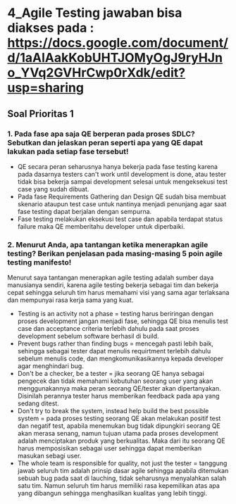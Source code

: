 # 4_Agile Testing jawaban bisa diakses pada : https://docs.google.com/document/d/1aAlAakKobUHTJOMyOgJ9ryHJno_YVq2GVHrCwp0rXdk/edit?usp=sharing

## Soal Prioritas 1
### 1. Pada fase apa saja QE berperan pada proses SDLC? Sebutkan dan jelaskan peran seperti apa yang QE dapat lakukan pada setiap fase tersebut!
- QE secara peran seharusnya hanya bekerja pada fase testing karena pada dasarnya testers can't work until development is done, atau tester tidak bisa bekerja sampai development selesai untuk mengeksekusi test case yang sudah dibuat.
- Pada fase Requirements Gathering dan Design QE sudah bisa membuat skenario ataupun test case untuk nantinya menjadi penunjang agar saat fase testing dapat berjalan dengan sempurna.
- Fase testing melakukan eksekusi test case dan apabila terdapat status failure maka QE memberitahu developer untuk diperbaiki.

### 2. Menurut Anda, apa tantangan ketika menerapkan agile testing? Berikan penjelasan pada masing-masing 5 poin agile testing manifesto!
Menurut saya tantangan menerapkan agile testing adalah sumber daya manusianya sendiri, karena agile testing bekerja sebagai tim dan bekerja cepat sehingga seluruh tim harus memahami visi yang sama agar terlaksana dan mempunyai rasa kerja sama yang kuat.
- Testing is an activity not a phase = testing harus beriringan dengan proses development jangan menjadi fase, sehingga QE bisa menulis test case dan acceptance criteria terlebih dahulu pada saat proses development sebelum software berhasil di build.
- Prevent bugs rather than finding bugs = mencegah pasti lebih baik, sehingga sebagai tester dapat menulis requirtment terlebih dahulu sebelum menulis code, dan mengkomunikasikannya kepada developer agar menghindari bug.
- Don't be a checker, be a tester = jika seorang QE hanya sebagai pengecek dan tidak memahami kebutuhan seorang user yang akan menggunakannya maka peran seorang QE/tester akan dipertanyakan. Disinilah perannya tester harus memberikan feedback pada apa yang sedang ditest.
- Don't try to break the system, instead help build the best possible system = pada proses testing seorang QE akan melakukan positif test dan negatif test, apabila menemukan bug tidak dipungkiri seorang QE akan merasa senang, namun tujuan utama pada proses development adalah menciptakan produk yang berkualitas. Maka dari itu seorang QE harus memposisikan sebagai user sehingga dapat memberikan masukan sebagi user.
- The whole team is responsible for quality, not just the tester = tanggung jawab seluruh tim adalah prinsip dasar agile sehingga apabila ditemukan sebuah bug pada saat di lauching, tidak seharusnya menyalahkan salah satu tim. Namun seluruh tim harus memiliki rasa kepemilikan atas apa yang dibangun sehingga menghasilkan kualitas yang lebih tinggi.
